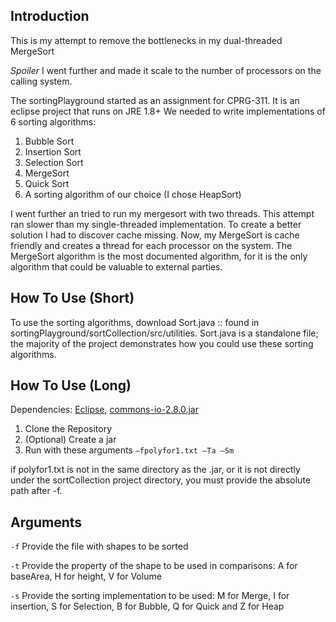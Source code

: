  <h2>Introduction</h2>
 This is my attempt to remove the bottlenecks in my dual-threaded MergeSort 
 
 *Spoiler* I went further and made it scale to the number of processors on the calling system.
 
 The sortingPlayground started as an assignment for CPRG-311. It is an eclipse project that runs on JRE 1.8+ We needed to write implementations of 6 sorting algorithms:
 
 1. Bubble Sort
 2. Insertion Sort
 3. Selection Sort
 4. MergeSort
 5. Quick Sort
 6. A sorting algorithm of our choice (I chose HeapSort)
 
 I went further an tried to run my mergesort with two threads. This attempt ran slower than my single-threaded implementation. To create a better solution I had to discover cache missing. Now, my MergeSort is cache friendly and creates a thread for each processor on the system. The MergeSort algorithm is the most documented algorithm, for it is the only algorithm that could be valuable to external parties.
 
 <h2>How To Use (Short)</h2>
 To use the sorting algorithms, download Sort.java :: found in sortingPlayground/sortCollection/src/utilities. Sort.java is a standalone file; the majority of the project demonstrates how you could use these sorting algorithms.
 

<h2>How To Use (Long)</h2>

Dependencies: [Eclipse](https://www.eclipse.org/downloads/), [commons-io-2.8.0.jar](https://commons.apache.org/proper/commons-io/download_io.cgi)
1. Clone the Repository
2. (Optional) Create a jar
3. Run with these arguments
`–fpolyfor1.txt –Ta –Sm`

if polyfor1.txt is not in the same directory as the .jar, or it is not directly under the sortCollection project directory, you must provide the absolute path after -f.


<h2>Arguments</h2>

`-f`
Provide the file with shapes to be sorted

`-t`
Provide the property of the shape to be used in comparisons: A for baseArea, H for height, V for Volume

`-s`
Provide the sorting implementation to be used: M for Merge, I for insertion, S for Selection, B for Bubble, Q for Quick and Z for Heap
